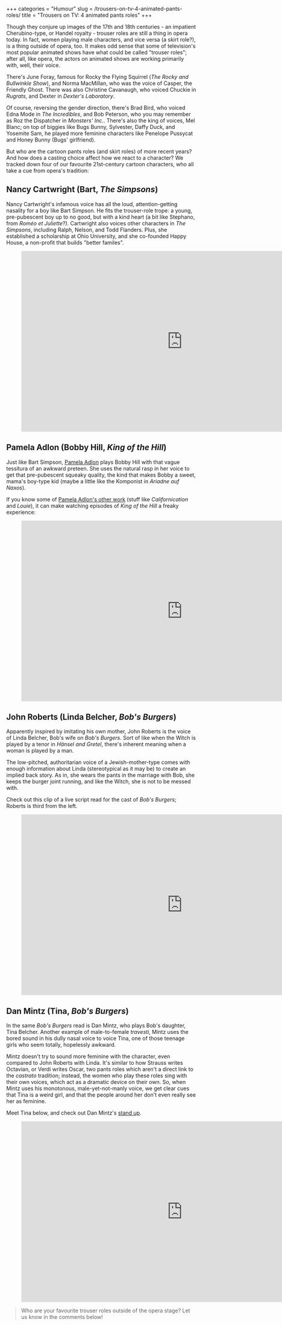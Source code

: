 +++
categories = "Humour"
slug = /trousers-on-tv-4-animated-pants-roles/
title = "Trousers on TV: 4 animated pants roles"
+++

Though they conjure up images of the 17th and 18th centuries - an impatient Cherubino-type, or Handel royalty - trouser roles are still a thing in opera today. In fact, women playing male characters, and vice versa (a skirt role?), is a thing outside of opera, too. It makes odd sense that some of television's most popular animated shows have what could be called "trouser roles"; after all, like opera, the actors on animated shows are working primarily with, well, their voice.

There's June Foray, famous for Rocky the Flying Squirrel (*The Rocky and Bullwinkle Show*), and Norma MacMillan, who was the voice of Casper, the Friendly Ghost. There was also Christine Cavanaugh, who voiced Chuckie in *Rugrats*, and Dexter in *Dexter's Laboratory*. 

Of course, reversing the gender direction, there's Brad Bird, who voiced Edna Mode in *The Incredibles*, and Bob Peterson, who you may remember as Roz the Dispatcher in *Monsters' Inc.*. There's also the king of voices, Mel Blanc; on top of biggies like Bugs Bunny, Sylvester, Daffy Duck, and Yosemite Sam, he played more feminine characters like Penelope Pussycat and Honey Bunny (Bugs' girlfriend).

But who are the cartoon pants roles (and skirt roles) of more recent years? And how does a casting choice affect how we react to a character? We tracked down four of our favourite 21st-century cartoon characters, who all take a cue from opera's tradition:

## Nancy Cartwright (Bart, *The Simpsons*)

Nancy Cartwright's infamous voice has all the loud, attention-getting nasality for a boy like Bart Simpson. He fits the trouser-role trope: a young, pre-pubescent boy up to no good, but with a kind heart (a bit like Stephano, from *Roméo et Juliette*?). Cartwright also voices other characters in *The Simpsons*, including Ralph, Nelson, and Todd Flanders. Plus, she established a scholarship at Ohio University, and she co-founded Happy House, a non-profit that builds "better familes".

<figure data-type="video">
<iframe width="854" height="480" src="https://www.youtube.com/embed/g63mb9Qz3RU" frameborder="0" allowfullscreen></iframe>
</figure>

## Pamela Adlon (Bobby Hill, *King of the Hill*)

Just like Bart Simpson, [Pamela Adlon](https://twitter.com/pamelaadlon) plays Bobby Hill with that vague tessitura of an awkward preteen. She uses the natural rasp in her voice to get that pre-pubescent squeaky quality, the kind that makes Bobby a sweet, mama's boy-type kid (maybe a little like the Komponist in *Ariadne auf Naxos*). 

If you know some of [Pamela Adlon's other work](https://www.youtube.com/watch?v=IR7pFWeaLQg) (stuff like *Californication* and *Louie*), it can make watching episodes of *King of the Hill* a freaky experience:

<figure data-type="video">
<iframe width="854" height="480" src="https://www.youtube.com/embed/6GUmY-BGFAQ" frameborder="0" allow="autoplay; encrypted-media" allowfullscreen></iframe>
</figure>

## John Roberts (Linda Belcher, *Bob's Burgers*)

Apparently inspired by imitating his own mother, John Roberts is the voice of Linda Belcher, Bob's wife on *Bob's Burgers*. Sort of like when the Witch is played by a tenor in *Hänsel and Gretel*, there's inherent meaning when a woman is played by a man. 

The low-pitched, authoritarian voice of a Jewish-mother-type comes with enough information about Linda (stereotypical as it may be) to create an implied back story. As in, she wears the pants in the marriage with Bob, she keeps the burger joint running, and like the Witch, she is not to be messed with.

Check out this clip of a live script read for the cast of *Bob's Burgers*; Roberts is third from the left.

<figure data-type="video">
<iframe width="854" height="480" src="https://www.youtube.com/embed/olyGYjVVESA" frameborder="0" allowfullscreen></iframe>
</figure>

## Dan Mintz (Tina, *Bob's Burgers*)

In the same *Bob's Burgers* read is Dan Mintz, who plays Bob's daughter, Tina Belcher. Another example of male-to-female *travesti*, Mintz uses the bored sound in his dully nasal voice to voice Tina, one of those teenage girls who seem totally, hopelessly awkward. 

Mintz doesn't try to sound more feminine with the character, even compared to John Roberts with Linda. It's similar to how Strauss writes Octavian, or Verdi writes Oscar, two pants roles which aren't a direct link to the *castrato* tradition; instead, the women who play these roles sing with their own voices, which act as a dramatic device on their own. So, when Mintz uses his monotonous, male-yet-not-manly voice, we get clear cues that Tina is a weird girl, and that the people around her don't even really see her as feminine.

Meet Tina below, and check out Dan Mintz's [stand up](https://www.youtube.com/watch?v=gvHZBlHbN3c).

<figure data-type="video">
<iframe width="854" height="480" src="https://www.youtube.com/embed/E1YV21i4MtA" frameborder="0" allowfullscreen></iframe>
</figure>

>Who are your favourite trouser roles outside of the opera stage? Let us know in the comments below!


